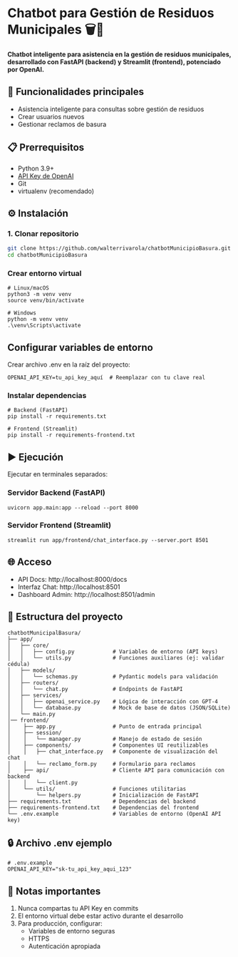 # Chatbot para Gestión de Residuos Municipales 🗑️🤖

**Chatbot inteligente para asistencia en la gestión de residuos municipales, desarrollado con FastAPI (backend) y Streamlit (frontend), potenciado por OpenAI.**

## 🚀 Funcionalidades principales
- Asistencia inteligente para consultas sobre gestión de residuos
- Crear usuarios nuevos
- Gestionar reclamos de basura

## 📋 Prerrequisitos
- Python 3.9+
- [API Key de OpenAI](https://platform.openai.com/api-keys)
- Git
- virtualenv (recomendado)

## ⚙️ Instalación

### 1. Clonar repositorio
```bash
git clone https://github.com/walterrivarola/chatbotMunicipioBasura.git
cd chatbotMunicipioBasura
```

### Crear entorno virtual
```
# Linux/macOS
python3 -m venv venv
source venv/bin/activate

# Windows
python -m venv venv
.\venv\Scripts\activate
```

## Configurar variables de entorno
Crear archivo .env en la raíz del proyecto:
```
OPENAI_API_KEY=tu_api_key_aquí  # Reemplazar con tu clave real
```

### Instalar dependencias
```
# Backend (FastAPI)
pip install -r requirements.txt

# Frontend (Streamlit)
pip install -r requirements-frontend.txt
```

## ▶️ Ejecución
Ejecutar en terminales separados:
### Servidor Backend (FastAPI)
```
uvicorn app.main:app --reload --port 8000
```
### Servidor Frontend (Streamlit)
```
streamlit run app/frontend/chat_interface.py --server.port 8501
```

## 🌐 Acceso
* API Docs: http://localhost:8000/docs
* Interfaz Chat: http://localhost:8501
* Dashboard Admin: http://localhost:8501/admin

## 🔧 Estructura del proyecto
```
chatbotMunicipalBasura/
├── app/
│   ├── core/
│   │   ├── config.py            # Variables de entorno (API keys)
│   │   └── utils.py             # Funciones auxiliares (ej: validar cédula)
│   ├── models/
│   │   └── schemas.py           # Pydantic models para validación
│   ├── routers/
│   │   └── chat.py              # Endpoints de FastAPI
│   ├── services/
│   │   ├── openai_service.py    # Lógica de interacción con GPT-4
│   │   └── database.py          # Mock de base de datos (JSON/SQLite)
│   └── main.py
│── frontend/
│    ├── app.py                  # Punto de entrada principal
│    ├── session/                
│    │   └── manager.py          # Manejo de estado de sesión
│    ├── components/             # Componentes UI reutilizables
│    │   ├── chat_interface.py   # Componente de visualización del chat
│    │   └── reclamo_form.py     # Formulario para reclamos
│    ├── api/                    # Cliente API para comunicación con backend
│    │   └── client.py          
│    └── utils/                  # Funciones utilitarias
│        └── helpers.py          # Inicialización de FastAPI
├── requirements.txt             # Dependencias del backend
├── requirements-frontend.txt    # Dependencias del frontend
└── .env.example                 # Variables de entorno (OpenAI API key)
```

## 🔒 Archivo .env ejemplo
```
# .env.example
OPENAI_API_KEY="sk-tu_api_key_aqui_123"
```

## 📌 Notas importantes
1. Nunca compartas tu API Key en commits
2. El entorno virtual debe estar activo durante el desarrollo
3. Para producción, configurar:
    * Variables de entorno seguras
    * HTTPS
    * Autenticación apropiada
